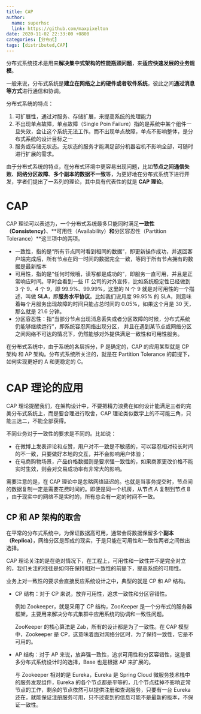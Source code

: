 ```yaml
---
title: CAP
author:
  name: superhsc
  link: https://github.com/maxpixelton
date: 2020-11-02 22:33:00 +0800
categories: [分布式]
tags: [distributed,CAP]
---
```

分布式系统技术是用来**解决集中式架构的性能瓶颈问题**，来**适应快速发展的业务规模**。

一般来说，分布式系统是**建立在网络之上的硬件或者软件系统**，彼此之间**通过消息等方式**进行通信和协调。

分布式系统的特点：

1. 可扩展性，通过对服务、存储扩展，来提高系统的处理能力
2. 不出现单点故障，单点故障（Single Poin Failure）指的是系统中某个组件一旦失效，会让这个系统无法工作。而不出现单点故障，单点不影响整体，是分布式系统的设计目标之一
3. 服务或存储无状态。无状态的服务才能满足部分机器宕机不影响全部，可随时进行扩展的需求。

由于分布式系统的特点，在分布式环境中更容易出现问题，比如**节点之间通信失败**、**网络分区故障**、**多个副本的数据不一致**等，为更好地在分布式系统下进行开发，学者们提出了一系列的理论，其中具有代表性的就是 **CAP 理论**。



# CAP 

CAP 理论可以表述为，一个分布式系统最多只能同时满足**一致性（Consistency）**、**可用性（Availability）**和**分区容忍性（Partition Tolerance）**这三项中的两项。

- 一致性，指的是“所有节点同时看到相同的数据”，即更新操作成功，并返回客户端完成后，所有节点在同一时间的数据完全一致，等同于所有节点拥有的数据是最新版本
- 可用性，指的是“任何时候哦，读写都是成功的”，即服务一直可用，并且是正常响应时间。平时会看到一些 IT 公司的对外宣传，比如系统稳定性已经做到 3 个 9、4 个 9，即 99.9%、99.99%，这里的 N 个 9 就是对可用性的一个描述，叫做 **SLA**，即**服务水平协议**。比如我们说月度 99.95% 的 SLA，则意味着每个月服务出现故障的时间只能占总时间的 0.05%，如果这个月是 30 天，那么就是 21.6 分钟。
- 分区容忍性：指“当部分节点出现消息丢失或者分区故障的时候，分布式系统仍能够继续运行”，即系统容忍网络出现分区， 并且在遇到某节点或网络分区之间网络不可达的情况下，仍然能够对外提供满足一致性和可用性服务。

在分布式系统中，由于系统的各层拆分，P 是确定的，CAP 的应用某型就是 CP 架构 和 AP 架构。分布式系统所关注的，就是在 Partition Tolerance 的前提下，如何实现更好的 A 和更稳定的 C。



# CAP 理论的应用

CAP 理论提醒我们，在架构设计中，不要把精力浪费在如何设计能满足三者的完美分布式系统上，而是要合理进行取舍，CAP 理论类似数学上的不可能三角，只能三选二，不能全部获得。



不同业务对于一致性的要求是不同的。比如说：

- 在微博上发表评论和点赞，用户对不一致是不敏感的，可以容忍相对较长时间的不一致，只要做好本地的交互，并不会影响用户体验；
- 在电商购物场景，产品价格数据则是要求强一致性的，如果商家更改价格不能实时生效，则会对交易成功率有非常大的影响。

需要注意的是，在 CAP 理论中是忽略网络延迟的。也就是当事务提交时，节点间的数据复制一定是需要花费时间的。即便是同一个机房，从节点 A 复制到节点 B ，由于现实中的网络不是实时的，所有总会有一定的时间不一致。



## CP 和 AP 架构的取舍

在平常的分布式系统中，为保证数据高可用，通常会将数据保留多个**副本（Replica）**，网络分区是即成的现实，于是只能在可用性和一致性两者之间做出选择。

CAP 理论关注的是在绝对情况下，在工程上，可用性和一致性并不是完全对立的，我们关注的往往是如何在保持相对一致性的前提下，提高系统的可用性。



业务上对一致性的要求会直接反应系统设计之中，典型的就是 CP 和 AP 结构。

- CP 结构：对于 CP 来说，放弃可用性，追求一致性和分区容错性。

  例如 Zookeeper，就是采用了 CP 结构，ZooKeeper 是一个分布式的服务器框架，主要用来解决分布式集群中应用系统的协调和一致性问题。

  ZooKeeper 的核心算法是 Zab，所有的设计都是为了一致性。在 CAP 模型中，Zookeeper 是 CP，这意味着面对网络分区时，为了保持一致性，它是不可用的。

- AP 结构：对于 AP 来说，放弃强一致性，追求可用性和分区容错性，这是很多分布式系统设计时的选择，Base 也是根据 AP 来扩展的。

  与 Zookeeper 相对的是 Eureka，Eureka 是 Spring Cloud 微服务技术栈中的服务发现组件，Eureka 的各个节点都是平等的，几个节点挂掉不影响正常节点的工作，剩余的节点依然可以提供注册和查询服务，只要有一台 Eureka 还在，就能保证注册服务可用，只不过查到的信息可能不是最新的版本，不保证一致性。